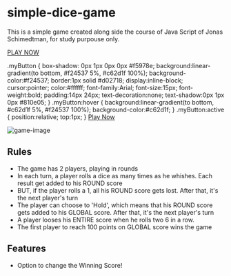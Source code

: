 # simple-dice-game
This is a simple game created along side the course of Java Script of Jonas Schimedtman, for study purpouse only.

<a href="#" class="myButton">PLAY NOW</a>

.myButton {
	box-shadow: 0px 1px 0px 0px #f5978e;
	background:linear-gradient(to bottom, #f24537 5%, #c62d1f 100%);
	background-color:#f24537;
	border:1px solid #d02718;
	display:inline-block;
	cursor:pointer;
	color:#ffffff;
	font-family:Arial;
	font-size:15px;
	font-weight:bold;
	padding:14px 24px;
	text-decoration:none;
	text-shadow:0px 1px 0px #810e05;
}
.myButton:hover {
	background:linear-gradient(to bottom, #c62d1f 5%, #f24537 100%);
	background-color:#c62d1f;
}
.myButton:active {
	position:relative;
	top:1px;
}
[Play Now](https://sandrolevy.github.io/simple-dice-game/)

![game-image](https://github.com/sandrolevy/simpledicegame.github.io/blob/master/game-image.png?raw=true)




## Rules

- The game has 2 players, playing in rounds
- In each turn, a player rolls a dice as many times as he whishes. Each result get added to his ROUND score
- BUT, if the player rolls a 1, all his ROUND score gets lost. After that, it's the next player's turn
- The player can choose to 'Hold', which means that his ROUND score gets added to his GLOBAL score. After that, it's the next player's turn
- A player looses his ENTIRE score when he rolls two 6 in a row.
- The first player to reach 100 points on GLOBAL score wins the game

## Features
- Option to change the Winning Score!


